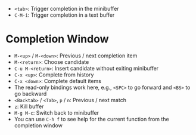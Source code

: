 - `<tab>`: Trigger completion in the minibuffer
- `C-M-i`: Trigger completion in a text buffer

# Completion Window

- `M-<up>` / `M-<down>`: Previous / next completion item
- `M-<return>`: Choose candidate
- `C-u M-<return>`: Insert candidate without exiting minibuffer
- `C-x <up>`: Complete from history
- `C-x <down>`: Complete default items
- The read-only bindings work here, e.g., `<SPC>` to go forward and `<BS>` to go backward
- `<Backtab>` / `<Tab>`, `p` / `n`: Previous / next match
- `z`: Kill buffer
- `M-g M-c`: Switch back to minibuffer
- You can use `C-h f` to see help for the current function from the completion window
